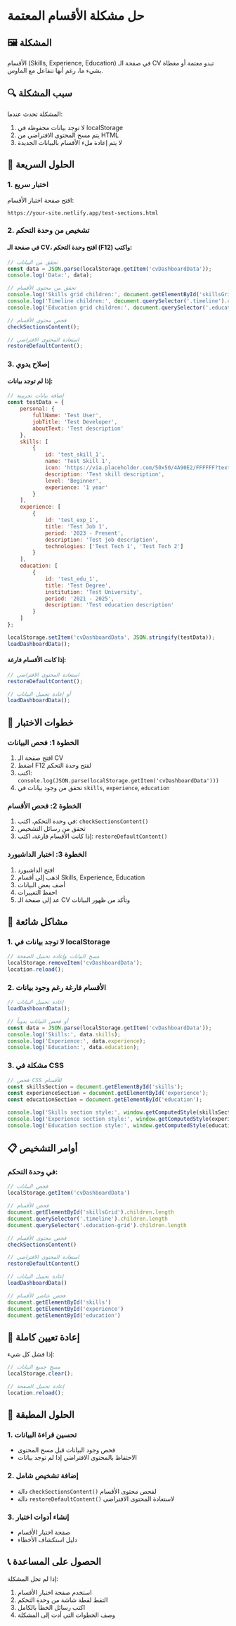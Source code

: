 # حل مشكلة الأقسام المعتمة

## 🖼️ المشكلة
الأقسام (Skills, Experience, Education) في صفحة الـ CV تبدو معتمة أو مغطاة بشيء ما، رغم أنها تتفاعل مع الماوس.

## 🔍 سبب المشكلة
المشكلة تحدث عندما:
1. لا توجد بيانات محفوظة في localStorage
2. يتم مسح المحتوى الافتراضي من HTML
3. لا يتم إعادة ملء الأقسام بالبيانات الجديدة

## 🔧 الحلول السريعة

### 1. اختبار سريع
افتح صفحة اختبار الأقسام:
```
https://your-site.netlify.app/test-sections.html
```

### 2. تشخيص من وحدة التحكم

#### في صفحة الـ CV، افتح وحدة التحكم (F12) واكتب:

```javascript
// تحقق من البيانات
const data = JSON.parse(localStorage.getItem('cvDashboardData'));
console.log('Data:', data);

// تحقق من محتوى الأقسام
console.log('Skills grid children:', document.getElementById('skillsGrid').children.length);
console.log('Timeline children:', document.querySelector('.timeline').children.length);
console.log('Education grid children:', document.querySelector('.education-grid').children.length);

// فحص محتوى الأقسام
checkSectionsContent();

// استعادة المحتوى الافتراضي
restoreDefaultContent();
```

### 3. إصلاح يدوي

#### إذا لم توجد بيانات:
```javascript
// إضافة بيانات تجريبية
const testData = {
    personal: {
        fullName: 'Test User',
        jobTitle: 'Test Developer',
        aboutText: 'Test description'
    },
    skills: [
        {
            id: 'test_skill_1',
            name: 'Test Skill 1',
            icon: 'https://via.placeholder.com/50x50/4A90E2/FFFFFF?text=TS1',
            description: 'Test skill description',
            level: 'Beginner',
            experience: '1 year'
        }
    ],
    experience: [
        {
            id: 'test_exp_1',
            title: 'Test Job 1',
            period: '2023 - Present',
            description: 'Test job description',
            technologies: ['Test Tech 1', 'Test Tech 2']
        }
    ],
    education: [
        {
            id: 'test_edu_1',
            title: 'Test Degree',
            institution: 'Test University',
            period: '2021 - 2025',
            description: 'Test education description'
        }
    ]
};

localStorage.setItem('cvDashboardData', JSON.stringify(testData));
loadDashboardData();
```

#### إذا كانت الأقسام فارغة:
```javascript
// استعادة المحتوى الافتراضي
restoreDefaultContent();

// أو إعادة تحميل البيانات
loadDashboardData();
```

## 🧪 خطوات الاختبار

### الخطوة 1: فحص البيانات
1. افتح صفحة الـ CV
2. اضغط F12 لفتح وحدة التحكم
3. اكتب: `console.log(JSON.parse(localStorage.getItem('cvDashboardData')))`
4. تحقق من وجود بيانات في `skills`, `experience`, `education`

### الخطوة 2: فحص الأقسام
1. في وحدة التحكم، اكتب: `checkSectionsContent()`
2. تحقق من رسائل التشخيص
3. إذا كانت الأقسام فارغة، اكتب: `restoreDefaultContent()`

### الخطوة 3: اختبار الداشبورد
1. افتح الداشبورد
2. اذهب إلى أقسام Skills, Experience, Education
3. أضف بعض البيانات
4. احفظ التغييرات
5. عد إلى صفحة الـ CV وتأكد من ظهور البيانات

## 🚨 مشاكل شائعة

### 1. لا توجد بيانات في localStorage
```javascript
// مسح البيانات وإعادة تحميل الصفحة
localStorage.removeItem('cvDashboardData');
location.reload();
```

### 2. الأقسام فارغة رغم وجود بيانات
```javascript
// إعادة تحميل البيانات
loadDashboardData();

// أو فحص البيانات يدوياً
const data = JSON.parse(localStorage.getItem('cvDashboardData'));
console.log('Skills:', data.skills);
console.log('Experience:', data.experience);
console.log('Education:', data.education);
```

### 3. مشكلة في CSS
```javascript
// فحص CSS للأقسام
const skillsSection = document.getElementById('skills');
const experienceSection = document.getElementById('experience');
const educationSection = document.getElementById('education');

console.log('Skills section style:', window.getComputedStyle(skillsSection));
console.log('Experience section style:', window.getComputedStyle(experienceSection));
console.log('Education section style:', window.getComputedStyle(educationSection));
```

## 📋 أوامر التشخيص

### في وحدة التحكم:

```javascript
// فحص البيانات
localStorage.getItem('cvDashboardData')

// فحص الأقسام
document.getElementById('skillsGrid').children.length
document.querySelector('.timeline').children.length
document.querySelector('.education-grid').children.length

// فحص محتوى الأقسام
checkSectionsContent()

// استعادة المحتوى الافتراضي
restoreDefaultContent()

// إعادة تحميل البيانات
loadDashboardData()

// فحص عناصر الأقسام
document.getElementById('skills')
document.getElementById('experience')
document.getElementById('education')
```

## 🔄 إعادة تعيين كاملة

إذا فشل كل شيء:

```javascript
// مسح جميع البيانات
localStorage.clear();

// إعادة تحميل الصفحة
location.reload();
```

## 🎯 الحلول المطبقة

### 1. تحسين قراءة البيانات
- فحص وجود البيانات قبل مسح المحتوى
- الاحتفاظ بالمحتوى الافتراضي إذا لم توجد بيانات

### 2. إضافة تشخيص شامل
- دالة `checkSectionsContent()` لفحص محتوى الأقسام
- دالة `restoreDefaultContent()` لاستعادة المحتوى الافتراضي

### 3. إنشاء أدوات اختبار
- صفحة اختبار الأقسام
- دليل استكشاف الأخطاء

## 📞 الحصول على المساعدة

إذا لم تحل المشكلة:
1. استخدم صفحة اختبار الأقسام
2. التقط لقطة شاشة من وحدة التحكم
3. اكتب رسائل الخطأ بالكامل
4. وصف الخطوات التي أدت إلى المشكلة